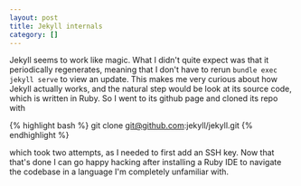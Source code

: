 ```yaml
---
layout: post
title: Jekyll internals
category: []
---
```


Jekyll seems to work like magic. What I didn't quite expect was that it periodically regenerates, meaning that I don't have to rerun `bundle exec jekyll serve` to view an update. This makes me very curious about how Jekyll actually works, and the natural step would be look at its source code, which is written in Ruby. So I went to its github page and cloned its repo with

{% highlight bash %}
git clone git@github.com:jekyll/jekyll.git
{% endhighlight %}

which took two attempts, as I needed to first add an SSH key. Now that that's done I can go happy hacking after installing a Ruby IDE to navigate the codebase in a language I'm completely unfamiliar with.
